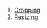 1. [Cropping](https://github.com/DCAN-Labs/dcan-infant-pipeline/blob/master/PreFreeSurfer/scripts/ACPCAlignment_with_crop.sh)
2. [Resizing](../dcan/img_processing/resize_images.py)
